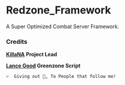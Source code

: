 # Redzone_Framework
A Super Optimized Combat Server Framework.

### Credits
**[KillaNA](https://www.google.com/search?q=gpd&source=hp&ei=pC3eYZuoMcqDtQalgL6wCQ&iflsig=ALs-wAMAAAAAYd47tP1wH-aezo0b99GAtXlLxtKn1lHy&ved=0ahUKEwibiuDfhqv1AhXKQc0KHSWAD5YQ4dUDCAk&uact=5&oq=gpd&gs_lcp=Cgdnd3Mtd2l6EAMyCAgAEIAEELEDMggIABCABBCxAzIICAAQgAQQsQMyCAgAEIAEELEDMggIABCABBCxAzIICAAQgAQQsQMyCwguEIAEEMcBEK8BMggIABCABBCxAzIFCAAQgAQyCAgAEIAEELEDOg4ILhCABBCxAxDHARDRAzoICC4QsQMQgwE6CAgAELEDEIMBOg4ILhCABBCxAxDHARCjAlAAWM4CYKcDaABwAHgAgAFfiAG1AZIBATKYAQCgAQE&sclient=gws-wiz) Project Lead**

**[Lance Good](https://www.google.com/search?q=gpd&source=hp&ei=pC3eYZuoMcqDtQalgL6wCQ&iflsig=ALs-wAMAAAAAYd47tP1wH-aezo0b99GAtXlLxtKn1lHy&ved=0ahUKEwibiuDfhqv1AhXKQc0KHSWAD5YQ4dUDCAk&uact=5&oq=gpd&gs_lcp=Cgdnd3Mtd2l6EAMyCAgAEIAEELEDMggIABCABBCxAzIICAAQgAQQsQMyCAgAEIAEELEDMggIABCABBCxAzIICAAQgAQQsQMyCwguEIAEEMcBEK8BMggIABCABBCxAzIFCAAQgAQyCAgAEIAEELEDOg4ILhCABBCxAxDHARDRAzoICC4QsQMQgwE6CAgAELEDEIMBOg4ILhCABBCxAxDHARCjAlAAWM4CYKcDaABwAHgAgAFfiAG1AZIBATKYAQCgAQE&sclient=gws-wiz) Greenzone Script**

```zsh
>  Giving out 🍪, To People that follow me!
```
